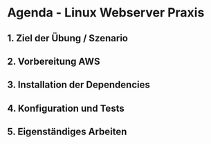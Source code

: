 # Agenda - Linux Webserver Praxis

## 1. Ziel der Übung / Szenario

## 2. Vorbereitung AWS

## 3. Installation der Dependencies

## 4. Konfiguration und Tests

## 5. Eigenständiges Arbeiten
